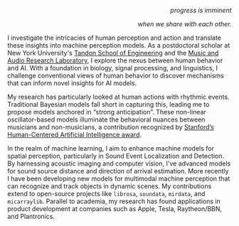 <p align="right"><i>
progress is imminent
</i></p>
<p align="right"><i>
when we share with each other.
</i></p>

I investigate the intricacies of human perception and action and translate these insights into machine perception models. As a postdoctoral scholar at New York University's [Tandon School of Engineering](https://cusp.nyu.edu/profiles/iran-roman/) and the [Music and Audio Research Laboratory](https://steinhardt.nyu.edu/people/iran-r-roman), I explore the nexus between human behavior and AI. With a foundation in biology, signal processing, and linguistics, I challenge conventional views of human behavior to discover mechanisms that can inform novel insights for AI models.

My research has particularly looked at human actions with rhythmic events. Traditional Bayesian models fall short in capturing this, leading me to propose models anchored in “strong anticipation”. These non-linear oscillator-based models illuminate the behavioral nuances between musicians and non-musicians, a contribution recognized by [Stanford’s Human-Centered Artificial Intelligence award](https://stanforddaily.com/2019/05/01/stanfords-human-centered-ai-institute-awards-30-seed-grants/).

In the realm of machine learning, I aim to enhance machine models for spatial perception, particularly in Sound Event Localization and Detection. By harnessing acoustic imaging and computer vision, I've advanced models for sound source distance and direction of arrival estimation. More recently I have been developing new models for multimodal machine perception that can recognize and track objects in dynamic scenes. My contributions extend to open-source projects like `librosa`, `soundata`, `mirdata`, and `micarraylib`. Parallel to academia, my research has found applications in product development at companies such as Apple, Tesla, Raytheon/BBN, and Plantronics.
